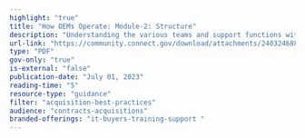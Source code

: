 ```yaml
---
highlight: "true"
title: "How OEMs Operate: Module-2: Structure"
description: "Understanding the various teams and support functions within the OEM organization helps customers be better prepared for acquisitions and be better positioned to maintain a beneficial relationship with the OEM over the course of the contract. .gov/.mil audience only"
url-link: "https://community.connect.gov/download/attachments/2403246889/Module-2%20--%20IBT_OEM%20Operations_%20Structure.pdf?api=v2"
type: "PDF"
gov-only: "true"
is-external: "false"
publication-date: "July 01, 2023"
reading-time: "5"
resource-type: "guidance"
filter: "acquisition-best-practices"
audience: "contracts-acquisitions"
branded-offerings: "it-buyers-training-support "
---
```


